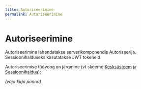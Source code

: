```yaml
---
title: Autoriseerimine
permalink: Autoriseerimine
---
```


# Autoriseerimine

Autoriseerimine lahendatakse serverikomponendis Autoriseerija. Sessioonihalduseks kasutatakse JWT tokeneid.

Autoriseerimise töövoog on järgmine (vt skeeme [Kesksüsteem](Kesksüsteem) ja [Sessioonihaldus](Sessioonihaldus)):

_(vaja kirja panna)_
